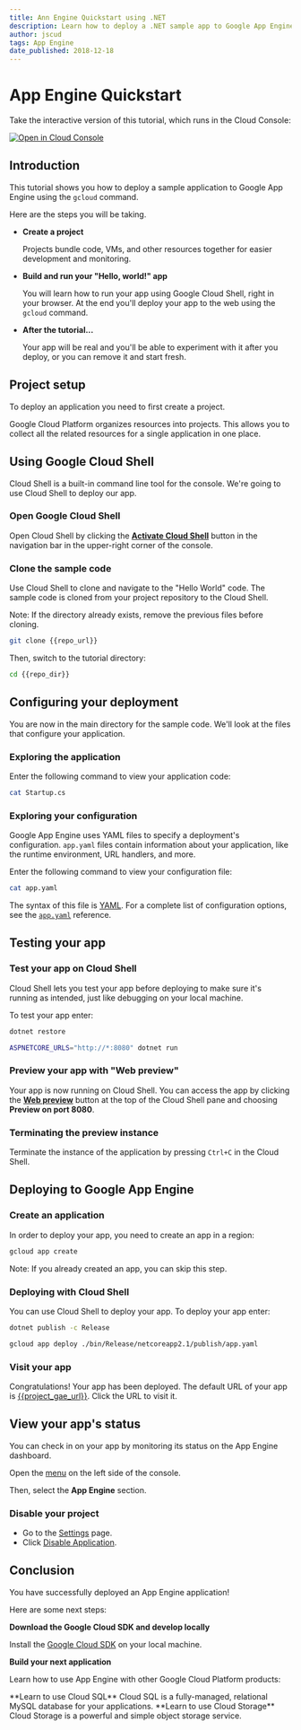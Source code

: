 ```yaml
---
title: Ann Engine Quickstart using .NET
description: Learn how to deploy a .NET sample app to Google App Engine.
author: jscud
tags: App Engine
date_published: 2018-12-18
---
```


# App Engine Quickstart

<walkthrough-tutorial-url url="https://cloud.google.com/appengine/docs/flexible/dotnet/quickstart"></walkthrough-tutorial-url>
<!-- {% setvar repo_url "https://github.com/GoogleCloudPlatform/dotnet-docs-samples" %} -->
<!-- {% setvar repo_dir "dotnet-docs-samples/appengine/flexible/HelloWorld" %} -->
<!-- {% setvar project_gae_url "<your-project>.appspot.com" %} -->

<walkthrough-alt>
Take the interactive version of this tutorial, which runs in the Cloud Console:

[![Open in Cloud Console](https://walkthroughs.googleusercontent.com/tutorial/resources/open-in-console-button.svg)](https://console.cloud.google.com/getting-started?walkthrough_tutorial_id=dotnet_mvms_quickstart)

</walkthrough-alt>

## Introduction

This tutorial shows you how to deploy a sample application to Google App Engine
using the `gcloud` command.

Here are the steps you will be taking.

*   **Create a project**

    Projects bundle code, VMs, and other resources together for easier
    development and monitoring.

*   **Build and run your "Hello, world!" app**

    You will learn how to run your app using Google Cloud Shell, right in your
    browser. At the end you'll deploy your app to the web using the `gcloud`
    command.

*   **After the tutorial...**

    Your app will be real and you'll be able to experiment with it after you
    deploy, or you can remove it and start fresh.

## Project setup

To deploy an application you need to first create a project.

Google Cloud Platform organizes resources into projects. This allows you to
collect all the related resources for a single application in one place.

<walkthrough-devshell-precreate></walkthrough-devshell-precreate>

<walkthrough-project-setup></walkthrough-project-setup>

## Using Google Cloud Shell

Cloud Shell is a built-in command line tool for the console. We're going to use
Cloud Shell to deploy our app.

### Open Google Cloud Shell

Open Cloud Shell by clicking the
<walkthrough-cloud-shell-icon></walkthrough-cloud-shell-icon>
[**Activate Cloud Shell**][spotlight-open-devshell] button in the navigation bar in the upper-right corner of the console.

### Clone the sample code

Use Cloud Shell to clone and navigate to the "Hello World" code. The sample code
is cloned from your project repository to the Cloud Shell.

Note: If the directory already exists, remove the previous files before cloning.

```bash
git clone {{repo_url}}
```

Then, switch to the tutorial directory:

```bash
cd {{repo_dir}}
```

## Configuring your deployment

You are now in the main directory for the sample code. We'll look at the files
that configure your application.

### Exploring the application

Enter the following command to view your application code:

```bash
cat Startup.cs
```

### Exploring your configuration

Google App Engine uses YAML files to specify a deployment's configuration.
`app.yaml` files contain information about your application, like the runtime
environment, URL handlers, and more.

Enter the following command to view your configuration file:

```bash
cat app.yaml
```

The syntax of this file is [YAML](http://www.yaml.org). For a complete list of
configuration options, see the [`app.yaml`][app-yaml-ref] reference.

## Testing your app

### Test your app on Cloud Shell

Cloud Shell lets you test your app before deploying to make sure it's running as
intended, just like debugging on your local machine.

To test your app enter:

```bash
dotnet restore
```

```bash
ASPNETCORE_URLS="http://*:8080" dotnet run
```

### Preview your app with "Web preview"

Your app is now running on Cloud Shell. You can access the app by clicking the
[**Web preview**][spotlight-web-preview]
<walkthrough-web-preview-icon></walkthrough-web-preview-icon> button at the top of the Cloud Shell pane and choosing **Preview on port 8080**.

### Terminating the preview instance

Terminate the instance of the application by pressing `Ctrl+C` in the Cloud
Shell.

## Deploying to Google App Engine

### Create an application

In order to deploy your app, you need to create an app in a region:

```bash
gcloud app create
```

Note: If you already created an app, you can skip this step.

### Deploying with Cloud Shell

You can use Cloud Shell to deploy your app. To deploy your app enter:

```bash
dotnet publish -c Release
```

```bash
gcloud app deploy ./bin/Release/netcoreapp2.1/publish/app.yaml
```

### Visit your app

Congratulations! Your app has been deployed. The default URL of your app is
[{{project_gae_url}}](http://{{project_gae_url}}). Click the URL to visit it.

## View your app's status

You can check in on your app by monitoring its status on the App Engine
dashboard.

Open the [menu][spotlight-console-menu] on the left side of the console.

Then, select the **App Engine** section.

<walkthrough-menu-navigation sectionId="APPENGINE_SECTION"></walkthrough-menu-navigation>

### Disable your project

*   Go to the [Settings][spotlight-gae-settings] page.
*   Click [Disable Application][spotlight-disable-app].

## Conclusion

<walkthrough-conclusion-trophy></walkthrough-conclusion-trophy>

You have successfully deployed an App Engine application!

Here are some next steps:

**Download the Google Cloud SDK and develop locally**

Install the [Google Cloud SDK][cloud-sdk-installer] on your local machine.

**Build your next application**

Learn how to use App Engine with other Google Cloud Platform products:

<walkthrough-tutorial-card url=https://cloud.google.com/appengine/docs/flexible/dotnet/using-cloud-sql icon="SQL_SECTION" label="cloudSql">
**Learn to use Cloud SQL** Cloud SQL is a fully-managed, relational MySQL
database for your applications. </walkthrough-tutorial-card>

<walkthrough-tutorial-card url=https://cloud.google.com/appengine/docs/flexible/dotnet/using-cloud-storage icon="STORAGE_SECTION" label="cloudStorage">
**Learn to use Cloud Storage** Cloud Storage is a powerful and simple object
storage service. </walkthrough-tutorial-card>

[app-yaml-ref]: https://cloud.google.com/appengine/docs/flexible/dotnet/configuring-your-app-with-app-yaml
[cloud-sdk-installer]: https://cloud.google.com/sdk/downloads#interactive
[spotlight-console-menu]: walkthrough://spotlight-pointer?spotlightId=console-nav-menu
[spotlight-open-devshell]: walkthrough://spotlight-pointer?spotlightId=devshell-activate-button
[spotlight-web-preview]: walkthrough://spotlight-pointer?spotlightId=devshell-web-preview-button
[spotlight-gae-settings]: walkthrough://spotlight-pointer?cssSelector=#cfctest-section-nav-item-settings
[spotlight-disable-app]: walkthrough://spotlight-pointer?cssSelector=#p6ntest-show-disable-app-modal-button
